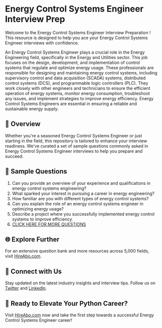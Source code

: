 # Energy Control Systems Engineer Interview Prep

Welcome to the Energy Control Systems Engineer Interview Preparation ! This resource is designed to help you ace your Energy Control Systems Engineer interviews with confidence.

An Energy Control Systems Engineer plays a crucial role in the Energy Engineering field, specifically in the Energy and Utilities sector. This job focuses on the design, development, and implementation of control systems that regulate and optimize energy usage. These professionals are responsible for designing and maintaining energy control systems, including supervisory control and data acquisition (SCADA) systems, distributed control systems (DCS), and programmable logic controllers (PLC). They work closely with other engineers and technicians to ensure the efficient operation of energy systems, monitor energy consumption, troubleshoot any issues, and implement strategies to improve energy efficiency. Energy Control Systems Engineers are essential in ensuring a reliable and sustainable energy supply.

## 🚀 Overview

Whether you're a seasoned Energy Control Systems Engineer or just starting in the field, this repository is tailored to enhance your interview readiness. We've curated a set of sample questions commonly asked in Energy Control Systems Engineer interviews to help you prepare and succeed.

## 📝 Sample Questions

1. Can you provide an overview of your experience and qualifications in energy control systems engineering?
2. What sparked your interest in pursuing a career in energy engineering?
3. How familiar are you with different types of energy control systems?
4. Can you explain the role of an energy control systems engineer in optimizing energy usage?
5. Describe a project where you successfully implemented energy control systems to improve efficiency.
6. [CLICK HERE FOR MORE QUESTIONS](https://hireabo.com/job/20_1_39/Energy%20Control%20Systems%20Engineer)

## 🌐 Explore Further

For an extensive question bank and more resources across 5,000 fields, visit [HireAbo.com](https://www.hireabo.com).

## 📱 Connect with Us

Stay updated on the latest industry insights and interview tips. Follow us on [Twitter](https://twitter.com/hireabo) and [LinkedIn](https://www.linkedin.com/in/hire-abo-3609972a8/).

## 🚀 Ready to Elevate Your Python Career?

Visit [HireAbo.com](https://www.hireabo.com) now and take the first step towards a successful Energy Control Systems Engineer career!